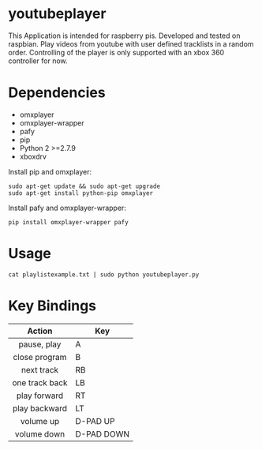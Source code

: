 # youtubeplayer

This Application is intended for raspberry pis. Developed and tested on 
raspbian. Play videos from youtube with user defined tracklists in a random 
order. Controlling of the player is only supported with an xbox 360 controller 
for now.

# Dependencies

- omxplayer
- omxplayer-wrapper
- pafy 
- pip 
- Python 2 >=2.7.9
- xboxdrv

Install pip and omxplayer:

    sudo apt-get update && sudo apt-get upgrade
    sudo apt-get install python-pip omxplayer

Install pafy and omxplayer-wrapper:

    pip install omxplayer-wrapper pafy

# Usage

    cat playlistexample.txt | sudo python youtubeplayer.py

# Key Bindings

   Action       |   Key
:-------------: | ------------
 pause, play    |   A
 close program  |   B
 next track     |   RB
 one track back |   LB
 play forward   |   RT
 play backward  |   LT
 volume up      |   D-PAD UP
 volume down    |   D-PAD DOWN
